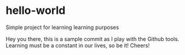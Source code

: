 # hello-world
Simple project for learning learning purposes

Hey you there, this is a sample commit as I play with the Github tools.
Learning must be a constant in our lives, so be it! Cheers!
